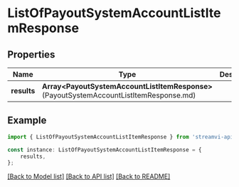 # ListOfPayoutSystemAccountListItemResponse


## Properties

Name | Type | Description | Notes
------------ | ------------- | ------------- | -------------
**results** | **Array&lt;PayoutSystemAccountListItemResponse&gt;**(PayoutSystemAccountListItemResponse.md) |  | [default to undefined]

## Example

```typescript
import { ListOfPayoutSystemAccountListItemResponse } from 'streamvi-api-client';

const instance: ListOfPayoutSystemAccountListItemResponse = {
    results,
};
```

[[Back to Model list]](../README.md#documentation-for-models) [[Back to API list]](../README.md#documentation-for-api-endpoints) [[Back to README]](../README.md)
